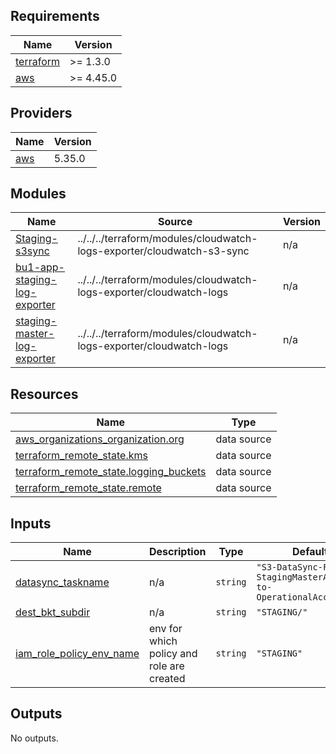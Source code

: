 ## Requirements

| Name | Version |
|------|---------|
| <a name="requirement_terraform"></a> [terraform](#requirement\_terraform) | >= 1.3.0 |
| <a name="requirement_aws"></a> [aws](#requirement\_aws) | >= 4.45.0 |

## Providers

| Name | Version |
|------|---------|
| <a name="provider_aws"></a> [aws](#provider\_aws) | 5.35.0 |

## Modules

| Name | Source | Version |
|------|--------|---------|
| <a name="module_Staging-s3sync"></a> [Staging-s3sync](#module\_Staging-s3sync) | ../../../terraform/modules/cloudwatch-logs-exporter/cloudwatch-s3-sync | n/a |
| <a name="module_bu1-app-staging-log-exporter"></a> [bu1-app-staging-log-exporter](#module\_bu1-app-staging-log-exporter) | ../../../terraform/modules/cloudwatch-logs-exporter/cloudwatch-logs | n/a |
| <a name="module_staging-master-log-exporter"></a> [staging-master-log-exporter](#module\_staging-master-log-exporter) | ../../../terraform/modules/cloudwatch-logs-exporter/cloudwatch-logs | n/a |

## Resources

| Name | Type |
|------|------|
| [aws_organizations_organization.org](https://registry.terraform.io/providers/hashicorp/aws/latest/docs/data-sources/organizations_organization) | data source |
| [terraform_remote_state.kms](https://registry.terraform.io/providers/hashicorp/terraform/latest/docs/data-sources/remote_state) | data source |
| [terraform_remote_state.logging_buckets](https://registry.terraform.io/providers/hashicorp/terraform/latest/docs/data-sources/remote_state) | data source |
| [terraform_remote_state.remote](https://registry.terraform.io/providers/hashicorp/terraform/latest/docs/data-sources/remote_state) | data source |

## Inputs

| Name | Description | Type | Default | Required |
|------|-------------|------|---------|:--------:|
| <a name="input_datasync_taskname"></a> [datasync\_taskname](#input\_datasync\_taskname) | n/a | `string` | `"S3-DataSync-From-StagingMasterAccount-to-OperationalAccount"` | no |
| <a name="input_dest_bkt_subdir"></a> [dest\_bkt\_subdir](#input\_dest\_bkt\_subdir) | n/a | `string` | `"STAGING/"` | no |
| <a name="input_iam_role_policy_env_name"></a> [iam\_role\_policy\_env\_name](#input\_iam\_role\_policy\_env\_name) | env for which policy and role are created | `string` | `"STAGING"` | no |

## Outputs

No outputs.